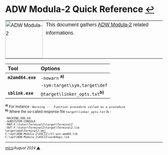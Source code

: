 # <span id="top">ADW Modula-2 Quick Reference</span> <span style="font-size:90%;">[↩](README.md#top)</span>

<table style="font-family:Helvetica,Arial;line-height:1.6;">
  <tr>
  <td style="border:0;padding:0 10px 0 0;;min-width:120px;"><a href="https://"><img src="docs/imagess/m2.svg" width="120" alt="ADW Modula-2"/></a></td>
  <td style="border:0;padding:0;vertical-align:text-top;">This document gathers <a href="https://" rel="external">ADW Modula-2</a> related informations.
  </td>
  </tr>
</table>

| Tool              | Options                      |
|:------------------|:-----------------------------|
| **`m2amd64.exe`** | `-nowarn` <sup><b>a)</b></sup> |
|                   | `-sym:target\sym,target\def` |
| **`sblink.exe`**  | `@target\linker_opts.txt`<sup><b>b)</b></sup>| 

<div style="font-size:80%;">
<sup><b>a)</b></sup> For instance : <code>Warning --  Function procedure called as a procedure</code><br/>
<sup><b>b)</b></sup> Where the so-called response file <code>target\linker_opts.txt</code> is :
<pre style="font-size:80%;">
-MACHINE:X86_64
-SUBSYSTEM:CONSOLE
-MAP:F:\tutor\Terminal2\target\Terminal2
-OUT:F:\tutor\Terminal2\target\Terminal2.lib
target\mod\Terminal2.obj 
C:\opt\ADW-Modula-2\ASCII\rtl-win-amd64.lib
C:\opt\ADW-Modula-2\ASCII\win64api.lib
</pre>
<div>

***

*[mics](https://lampwww.epfl.ch/~michelou/)/August 2024* [**&#9650;**](#top)  <!-- February 2023 -->

<span id="bottom">&nbsp;</span>

<!-- href links -->
